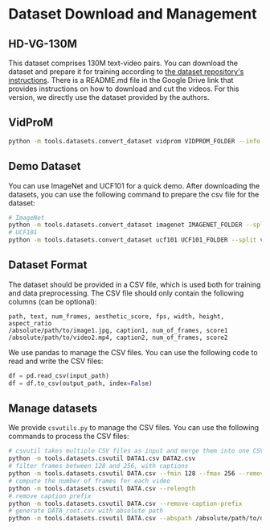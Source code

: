 # Dataset Download and Management

## HD-VG-130M

This dataset comprises 130M text-video pairs. You can download the dataset and prepare it for training according to [the dataset repository's instructions](https://github.com/daooshee/HD-VG-130M). There is a README.md file in the Google Drive link that provides instructions on how to download and cut the videos. For this version, we directly use the dataset provided by the authors.

## VidProM

```bash
python -m tools.datasets.convert_dataset vidprom VIDPROM_FOLDER --info VidProM_semantic_unique.csv
```

## Demo Dataset

You can use ImageNet and UCF101 for a quick demo. After downloading the datasets, you can use the following command to prepare the csv file for the dataset:

```bash
# ImageNet
python -m tools.datasets.convert_dataset imagenet IMAGENET_FOLDER --split train
# UCF101
python -m tools.datasets.convert_dataset ucf101 UCF101_FOLDER --split videos
```

## Dataset Format

The dataset should be provided in a CSV file, which is used both for training and data preprocessing. The CSV file should only contain the following columns (can be optional):

```csv
path, text, num_frames, aesthetic_score, fps, width, height, aspect_ratio
/absolute/path/to/image1.jpg, caption1, num_of_frames, score1
/absolute/path/to/video2.mp4, caption2, num_of_frames, score2
```

We use pandas to manage the CSV files. You can use the following code to read and write the CSV files:

```python
df = pd.read_csv(input_path)
df = df.to_csv(output_path, index=False)
```

## Manage datasets

We provide `csvutils.py` to manage the CSV files. You can use the following commands to process the CSV files:

```bash
# csvutil takes multiple CSV files as input and merge them into one CSV file
python -m tools.datasets.csvutil DATA1.csv DATA2.csv
# filter frames between 128 and 256, with captions
python -m tools.datasets.csvutil DATA.csv --fmin 128 --fmax 256 --remove-empty-caption
# compute the number of frames for each video
python -m tools.datasets.csvutil DATA.csv --relength
# remove caption prefix
python -m tools.datasets.csvutil DATA.csv --remove-caption-prefix
# generate DATA_root.csv with absolute path
python -m tools.datasets.csvutil DATA.csv --abspath /absolute/path/to/dataset
```

